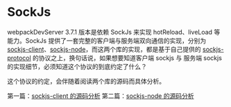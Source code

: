 # SockJs

webpackDevServer 3.7.1 版本是依赖 SockJs 来实现 hotReload、liveLoad 等能力。SockJs 提供了一套完整的客户端与服务端双向通信的实现，分别为 [sockjs-client](https://github.com/sockjs/sockjs-client)、[sockjs-node](https://github.com/sockjs/sockjs-node)，而这两个库的实现，都是基于自己提供的 [sockjs-protocol](https://github.com/sockjs/sockjs-protocol) 的协议之上，换句话说，如果想要知道客户端 sockjs 与 服务端 sockjs 的实现细节，必须知道这个协议的到底约定了什么？

这个协议的约定，会伴随着阅读两个库的源码而具体分析。

第一篇：[sockjs-client 的源码分析](https://github.com/theniceangel/webpack-learning/issues/7)
第二篇：[sockjs-node 的源码分析](https://github.com/theniceangel/webpack-learning/issues/8)
